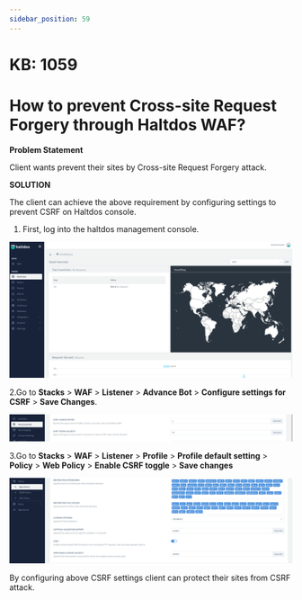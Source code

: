 ```yaml
---
sidebar_position: 59
---
```


# KB: 1059

# How to prevent Cross-site Request Forgery through Haltdos WAF?

**Problem Statement**

Client wants prevent their sites by Cross-site Request Forgery attack.

**SOLUTION**

The client can achieve the above requirement by configuring settings to prevent CSRF on Haltdos console.

1. First, log into the haltdos management console.

![kb-1059](/img/waf/v6/kb/proflogin.png)

2.Go to **Stacks** > **WAF** > **Listener** > **Advance Bot** > **Configure settings for CSRF** > **Save Changes**.

![kb-1059](/img/waf/v6/kb/enablecsfr.png)

3.Go to **Stacks** > **WAF** > **Listener** > **Profile** > **Profile default setting** > **Policy** > **Web Policy** > **Enable CSRF toggle** > **Save changes**

![kb-1059](/img/waf/v6/kb/csfr.png)


By configuring above CSRF settings client can protect their sites from CSRF attack.

